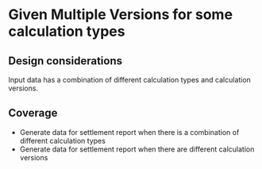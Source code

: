 # Given Multiple Versions for some calculation types

## Design considerations
Input data has a combination of different calculation types and calculation versions. 

## Coverage
 - Generate data for settlement report when there is a combination of different calculation types
 - Generate data for settlement report when there are different calculation versions
